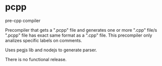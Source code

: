 # pcpp
pre-cpp compiler

Precompiler that gets a ".pcpp" file and generates one or more ".cpp" file/s
".pcpp" file has exact same format as a ".cpp" file. This precompiler only analizes specific labels on comments.

Uses pegjs lib and nodejs to generate parser.

There is no functional release.